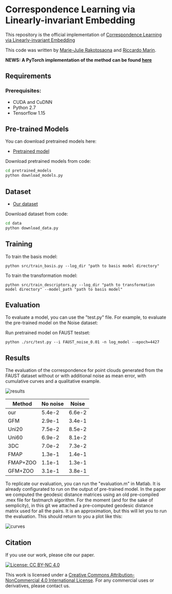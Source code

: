 
# Correspondence Learning via Linearly-invariant Embedding


This repository is the official implementation of [Correspondence Learning via Linearly-invariant Embedding](https://arxiv.org/abs/2010.13136)

This code was written by [Marie-Julie Rakotosaona](http://www.lix.polytechnique.fr/Labo/Marie-Julie.RAKOTOSAONA/) and [Riccardo Marin](http://profs.scienze.univr.it/~marin/).

**NEWS: A PyTorch implementation of the method can be found [here](https://github.com/riccardomarin/Diff-FMAPs-PyTorch)**

## Requirements

### Prerequisites:
* CUDA and CuDNN
* Python 2.7
* Tensorflow 1.15


## Pre-trained Models

You can download pretrained models here:

- [Pretrained model](https://nuage.lix.polytechnique.fr/index.php/s/kZP65iLt5M9H7Hq/download)


Download pretrained models from code:
``` bash
cd pretrained_models
python download_models.py
```
## Dataset


- [Our dataset](https://nuage.lix.polytechnique.fr/index.php/s/22YrGsJ7M4dx7Ay/download)

Download dataset from code:
``` bash
cd data
python download_data.py
```


## Training

To train the basis model:

```train basis model
python src/train_basis.py --log_dir "path to basis model directory"
```

To train the transformation model:


```train transformation model
python src/train_descriptors.py --log_dir "path to transformation model directory" --model_path "path to basis model"
```

## Evaluation

To evaluate a model, you can use the "test.py" file. For example, to evaluate the pre-trained model on the Noise dataset:

Run pretrained model on FAUST testset:
```eval
python ./src/test.py --i FAUST_noise_0.01 -n log_model --epoch=4427
```

## Results

The evaluation of the correspondence for point clouds generated from the FAUST dataset without or with additional noise as mean error, with cumulative curves and a qualitative example.


![results](images/diff_maps_results.png "results")



| Method         | No noise  | Noise |
| ------------------ |---------------- | -------------- |
| our  |    5.4e-2         |      6.6e-2       |
| GFM  |    2.9e-1         |      3.4e-1       |
| Uni20  |  7.5e-2         |      8.5e-2       |
| Uni60 |   6.9e-2         |      8.1e-2       |
| 3DC |     7.0e-2         |      7.3e-2       |
| FMAP |    1.3e-1         |      1.4e-1       |
| FMAP+ZOO |1.1e-1         |      1.3e-1       |
| GFM+ZOO | 3.1e-1         |      3.8e-1       |

To replicate our evaluation, you can run the "evaluation.m" in Matlab. It is already configurated to run on the output of pre-trained model.
In the paper we computed the geodesic distance matrices using an old pre-compiled .mex file for fastmarch algorithm. For the moment (and for the sake of semplicity), in this git we attached a pre-computed geodesic distance matrix used for all the pairs. It is an approximation, but this will let you to run the evaluation. This should return to you a plot like this:

![curves](images/noise_curves.png "curves")

## Citation
If you use our work, please cite our paper.


[![License: CC BY-NC 4.0](https://img.shields.io/badge/License-CC%20BY--NC%204.0-lightgrey.svg)](https://creativecommons.org/licenses/by-nc/4.0/)

This work is licensed under a [Creative Commons Attribution-NonCommercial 4.0 International License](http://creativecommons.org/licenses/by-nc/4.0/). For any commercial uses or derivatives, please contact us.
